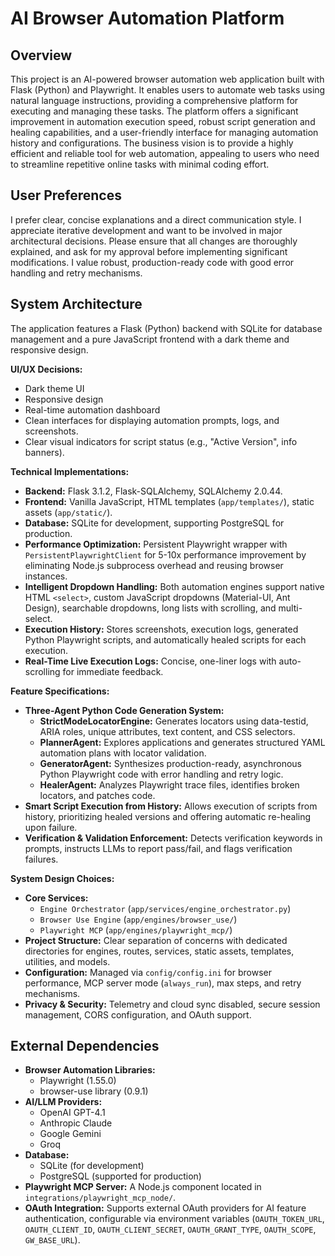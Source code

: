 # AI Browser Automation Platform

## Overview
This project is an AI-powered browser automation web application built with Flask (Python) and Playwright. It enables users to automate web tasks using natural language instructions, providing a comprehensive platform for executing and managing these tasks. The platform offers a significant improvement in automation execution speed, robust script generation and healing capabilities, and a user-friendly interface for managing automation history and configurations. The business vision is to provide a highly efficient and reliable tool for web automation, appealing to users who need to streamline repetitive online tasks with minimal coding effort.

## User Preferences
I prefer clear, concise explanations and a direct communication style. I appreciate iterative development and want to be involved in major architectural decisions. Please ensure that all changes are thoroughly explained, and ask for my approval before implementing significant modifications. I value robust, production-ready code with good error handling and retry mechanisms.

## System Architecture
The application features a Flask (Python) backend with SQLite for database management and a pure JavaScript frontend with a dark theme and responsive design.

**UI/UX Decisions:**
- Dark theme UI
- Responsive design
- Real-time automation dashboard
- Clean interfaces for displaying automation prompts, logs, and screenshots.
- Clear visual indicators for script status (e.g., "Active Version", info banners).

**Technical Implementations:**
- **Backend:** Flask 3.1.2, Flask-SQLAlchemy, SQLAlchemy 2.0.44.
- **Frontend:** Vanilla JavaScript, HTML templates (`app/templates/`), static assets (`app/static/`).
- **Database:** SQLite for development, supporting PostgreSQL for production.
- **Performance Optimization:** Persistent Playwright wrapper with `PersistentPlaywrightClient` for 5-10x performance improvement by eliminating Node.js subprocess overhead and reusing browser instances.
- **Intelligent Dropdown Handling:** Both automation engines support native HTML `<select>`, custom JavaScript dropdowns (Material-UI, Ant Design), searchable dropdowns, long lists with scrolling, and multi-select.
- **Execution History:** Stores screenshots, execution logs, generated Python Playwright scripts, and automatically healed scripts for each execution.
- **Real-Time Live Execution Logs:** Concise, one-liner logs with auto-scrolling for immediate feedback.

**Feature Specifications:**
- **Three-Agent Python Code Generation System:**
    - **StrictModeLocatorEngine:** Generates locators using data-testid, ARIA roles, unique attributes, text content, and CSS selectors.
    - **PlannerAgent:** Explores applications and generates structured YAML automation plans with locator validation.
    - **GeneratorAgent:** Synthesizes production-ready, asynchronous Python Playwright code with error handling and retry logic.
    - **HealerAgent:** Analyzes Playwright trace files, identifies broken locators, and patches code.
- **Smart Script Execution from History:** Allows execution of scripts from history, prioritizing healed versions and offering automatic re-healing upon failure.
- **Verification & Validation Enforcement:** Detects verification keywords in prompts, instructs LLMs to report pass/fail, and flags verification failures.

**System Design Choices:**
- **Core Services:**
    - `Engine Orchestrator` (`app/services/engine_orchestrator.py`)
    - `Browser Use Engine` (`app/engines/browser_use/`)
    - `Playwright MCP` (`app/engines/playwright_mcp/`)
- **Project Structure:** Clear separation of concerns with dedicated directories for engines, routes, services, static assets, templates, utilities, and models.
- **Configuration:** Managed via `config/config.ini` for browser performance, MCP server mode (`always_run`), max steps, and retry mechanisms.
- **Privacy & Security:** Telemetry and cloud sync disabled, secure session management, CORS configuration, and OAuth support.

## External Dependencies
- **Browser Automation Libraries:**
    - Playwright (1.55.0)
    - browser-use library (0.9.1)
- **AI/LLM Providers:**
    - OpenAI GPT-4.1
    - Anthropic Claude
    - Google Gemini
    - Groq
- **Database:**
    - SQLite (for development)
    - PostgreSQL (supported for production)
- **Playwright MCP Server:** A Node.js component located in `integrations/playwright_mcp_node/`.
- **OAuth Integration:** Supports external OAuth providers for AI feature authentication, configurable via environment variables (`OAUTH_TOKEN_URL`, `OAUTH_CLIENT_ID`, `OAUTH_CLIENT_SECRET`, `OAUTH_GRANT_TYPE`, `OAUTH_SCOPE`, `GW_BASE_URL`).